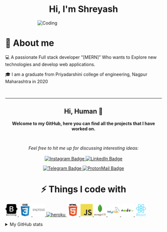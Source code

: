 <!-- - 👋 Hi, I’m @shreyashnawghare
- 👀 I’m interested in ...
- 🌱 I’m currently learning ...
- 💞️ I’m looking to collaborate on ...
- 📫 How to reach me ... -->

<!---
shreyashnawghare/shreyashnawghare is a ✨ special ✨ repository because its `README.md` (this file) appears on your GitHub profile.
You can click the Preview link to take a look at your changes.
--->
<h1 align="center">
   Hi, I'm   Shreyash
<!-- <img src="https://media.giphy.com/media/26Fxy3Iz1ari8oytO/giphy.gif" width="70"> -->
</h1>
<img align="right" alt="Coding" width="400" src="https://cdn.dribbble.com/users/1518535/screenshots/7528356/media/e11e5b8aaa2187e4e1a7c3da0553208e.gif"/>



<!-- <h1>
  # Hi, I'm <img alt="hi" src="wave.gif" width="30px"/>  Shreyash
<img src="https://media.giphy.com/media/26Fxy3Iz1ari8oytO/giphy.gif" width="70">
</h1> -->
<!-- <p align="left">
<img src="LOGO 1.png" alt="nametag" >
</p> -->
<br />

<h1>📖 About me</h1>

 💻 A passionate Full stack developer "[MERN]” Who wants to Explore new technologies and develop web applications. 



 🎓 I am a graduate from Priyadarshini college of engineering, Nagpur Maharashtra in 2020


<br />
<hr />


<h2 align="center">
    Hi, Human 🖖
</h2>

<p align="center">
    <b>  Welcome to my GitHub, here you can find all the projects that I have worked on.</b>
</p>



<br />

<p align="center">
    <i>Feel free to hit me up for discussing interesting ideas:</i>
    <br/><br/>
    <a href="https://www.instagram.com/shreyash_nawghare/" target="_blank">
        <img src="https://img.shields.io/badge/-Instagram-E4405F?logo=instagram&style=for-the-badge&logoColor=white" alt="Instagram Badge" />
    </a>
    <a href="https://www.linkedin.com/in/shreyash-nawghare1/" target="_blank">
        <img src="https://img.shields.io/badge/-LinkedIn-0077B5?logo=linkedin&style=for-the-badge&logoColor=white" alt="LinkedIn Badge" />
    </a>
   
</p>

<p align="center">
    <a href="https://t.me/shreyash_nawghare" target="_blank">
        <img src="https://img.shields.io/badge/-Telegram-2CA5E0?logo=telegram&style=for-the-badge&logoColor=white" alt="Telegram Badge" />
    </a>
    <a href="shreyashnawghare@gmail.com" target="_blank">
        <img src="https://img.shields.io/badge/Gmail-D14836?style=for-the-badge&logo=gmail&logoColor=white" alt="ProtonMail Badge" />
    </a>
<p/>


<h1 align="center">⚡ Things I code with</h1>
    <p align="left">  <a href="https://getbootstrap.com" target="_blank"> <img src="https://raw.githubusercontent.com/devicons/devicon/master/icons/bootstrap/bootstrap-plain-wordmark.svg" alt="bootstrap" width="40" height="40"/> </a>     <a href="https://www.w3schools.com/css/" target="_blank"> <img src="https://raw.githubusercontent.com/devicons/devicon/master/icons/css3/css3-original-wordmark.svg" alt="css3" width="40" height="40"/> </a> <a href="https://expressjs.com" target="_blank"> <img src="https://raw.githubusercontent.com/devicons/devicon/master/icons/express/express-original-wordmark.svg" alt="express" width="40" height="40"/> </a> <a href="https://heroku.com" target="_blank"> <img src="https://www.vectorlogo.zone/logos/heroku/heroku-icon.svg" alt="heroku" width="40" height="40"/> </a> <a href="https://www.w3.org/html/" target="_blank"> <img src="https://raw.githubusercontent.com/devicons/devicon/master/icons/html5/html5-original-wordmark.svg" alt="html5" width="40" height="40"/> </a> <a href="https://developer.mozilla.org/en-US/docs/Web/JavaScript" target="_blank"> <img src="https://raw.githubusercontent.com/devicons/devicon/master/icons/javascript/javascript-original.svg" alt="javascript" width="40" height="40"/> </a> <a href="https://www.mongodb.com/" target="_blank"> <img src="https://raw.githubusercontent.com/devicons/devicon/master/icons/mongodb/mongodb-original-wordmark.svg" alt="mongodb" width="40" height="40"/> </a> <a href="https://www.mysql.com/" target="_blank"> <img src="https://raw.githubusercontent.com/devicons/devicon/master/icons/mysql/mysql-original-wordmark.svg" alt="mysql" width="40" height="40"/> </a> <a href="https://nodejs.org" target="_blank"> <img src="https://raw.githubusercontent.com/devicons/devicon/master/icons/nodejs/nodejs-original-wordmark.svg" alt="nodejs" width="40" height="40"/> </a> <a href="https://reactjs.org/" target="_blank"> <img src="https://raw.githubusercontent.com/devicons/devicon/master/icons/react/react-original-wordmark.svg" alt="react" width="40" height="40"/> </a>  </p>

<details>
    <summary>My GitHub stats</summary>
    <br />
<!--     <p align="center">
        <img src="https://github-profile-trophy.vercel.app/?username=shreyashnawghare&theme=darkhub&margin-w=15" alt="Trophies GitHub"/>
    </p> -->
   <p align="left"> <a href="https://github.com/ryo-ma/github-profile-trophy"><img src="https://github-profile-trophy.vercel.app/?username=shreyashnawghare" alt="shreyashnawghare" /></a> </p>
<p><img align="left" src="https://github-readme-stats.vercel.app/api/top-langs?username=shreyashnawghare&show_icons=true&locale=en&layout=compact" alt="shreyashnawghare" /></p>

<p>&nbsp;<img align="center" src="https://github-readme-stats.vercel.app/api?username=shreyashnawghare&show_icons=true&locale=en" alt="shreyashnawghare" /></p>

<p><img align="center" src="https://github-readme-streak-stats.herokuapp.com/?user=shreyashnawghare&" alt="shreyashnawghare" /></p>
<!--     <p align="center">
        <img src="https://activity-graph.herokuapp.com/graph?username=shreyashnawghare&theme=xcode&bg_color=151515" alt="Activity Graph" />
    </p>
</details>

<img src="https://raw.githubusercontent.com/shangkaul/shangkaul/main/.github/assets/images/footer.gif" alt="animated footer" /> -->
